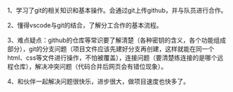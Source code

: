 1、学习了git的相关知识和基本操作。会通过git上传github，并与队员进行合作。

2、懂得vscode与git的结合，了解分工合作的基本流程。

3、难点疑点：github的仓库等常识要了解清楚（各种密钥的含义，各个功能组成部分），git的分支问题（项目文件应该先建好分支再创建，这样就能在同一个html、css等文件进行操作，不怕被覆盖），连接问题（要清楚练连接的是哪个远程仓库），解决冲突问题（代码合并后网页会有错位现象）。

4、和伙伴一起解决问题很快乐，进步很大，做项目速度也快多了。